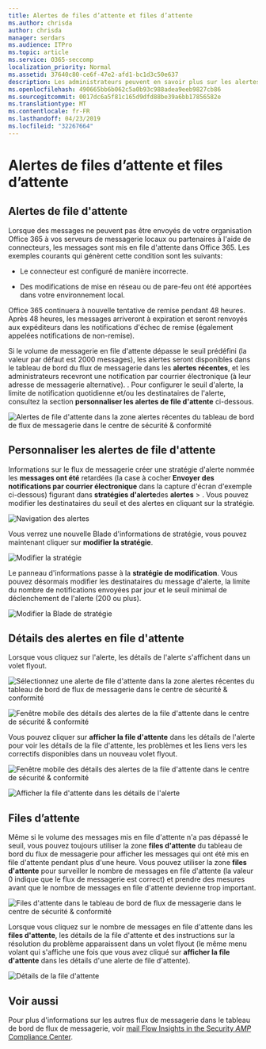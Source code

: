 ```yaml
---
title: Alertes de files d’attente et files d’attente
ms.author: chrisda
author: chrisda
manager: serdars
ms.audience: ITPro
ms.topic: article
ms.service: O365-seccomp
localization_priority: Normal
ms.assetid: 37640c80-ce6f-47e2-afd1-bc1d3c50e637
description: Les administrateurs peuvent en savoir plus sur les alertes de files d'attente et les files d'attente dans le tableau de bord de flux de messagerie dans le centre de sécurité & conformité.
ms.openlocfilehash: 490665bb6b062c5a0b93c988adea9eeb9827cb86
ms.sourcegitcommit: 0017dc6a5f81c165d9dfd88be39a6bb17856582e
ms.translationtype: MT
ms.contentlocale: fr-FR
ms.lasthandoff: 04/23/2019
ms.locfileid: "32267664"
---
```

# <a name="queue-alerts-and-queues"></a>Alertes de files d’attente et files d’attente

## <a name="queue-alerts"></a>Alertes de file d'attente

Lorsque des messages ne peuvent pas être envoyés de votre organisation Office 365 à vos serveurs de messagerie locaux ou partenaires à l'aide de connecteurs, les messages sont mis en file d'attente dans Office 365. Les exemples courants qui génèrent cette condition sont les suivants:

- Le connecteur est configuré de manière incorrecte.

- Des modifications de mise en réseau ou de pare-feu ont été apportées dans votre environnement local.

Office 365 continuera à nouvelle tentative de remise pendant 48 heures. Après 48 heures, les messages arriveront à expiration et seront renvoyés aux expéditeurs dans les notifications d'échec de remise (également appelées notifications de non-remise).

Si le volume de messagerie en file d'attente dépasse le seuil prédéfini (la valeur par défaut est 2000 messages), les alertes seront disponibles dans le tableau de bord du flux de messagerie dans les **alertes récentes**, et les administrateurs recevront une notification par courrier électronique (à leur adresse de messagerie alternative). . Pour configurer le seuil d'alerte, la limite de notification quotidienne et/ou les destinataires de l'alerte, consultez la section **personnaliser les alertes de file d'attente** ci-dessous.

![Alertes de file d'attente dans la zone alertes récentes du tableau de bord de flux de messagerie dans le centre de sécurité & conformité](media/5fc4a51c-6118-4270-960b-c6b176ef94ae.png)

## <a name="customize-queue-alerts"></a>Personnaliser les alertes de file d'attente

Informations sur le flux de messagerie créer une stratégie d'alerte nommée les **messages ont été** retardées (la case à cocher **Envoyer des notifications par courrier électronique** dans la capture d'écran d'exemple ci-dessous) figurant dans **stratégies d'alerte**des **alertes** \> . Vous pouvez modifier les destinataires du seuil et des alertes en cliquant sur la stratégie.

![Navigation des alertes](media/efb95976-9e0b-484e-a2fd-093c5bc7a40f.png)

Vous verrez une nouvelle Blade d'informations de stratégie, vous pouvez maintenant cliquer sur **modifier la stratégie**.

![Modifier la stratégie ](media/ed2aceae-3ee2-4849-a17e-87915987a7dd.png)

Le panneau d'informations passe à la **stratégie de modification**. Vous pouvez désormais modifier les destinataires du message d'alerte, la limite du nombre de notifications envoyées par jour et le seuil minimal de déclenchement de l'alerte (200 ou plus).

![Modifier la Blade de stratégie](media/c657cc74-7867-474c-b2c9-dc478449f990.png)

## <a name="queue-alert-details"></a>Détails des alertes en file d'attente

Lorsque vous cliquez sur l'alerte, les détails de l'alerte s'affichent dans un volet flyout.

![Sélectionnez une alerte de file d'attente dans la zone alertes récentes du tableau de bord de flux de messagerie dans le centre de sécurité & conformité](media/1f6b0e96-5b2c-41ef-9684-9d813b3fabe6.png)

![Fenêtre mobile des détails des alertes de la file d'attente dans le centre de sécurité & conformité](media/105c8fff-912f-4763-8806-2740ebdecd4b.png)

Vous pouvez cliquer sur **afficher la file d'attente** dans les détails de l'alerte pour voir les détails de la file d'attente, les problèmes et les liens vers les correctifs disponibles dans un nouveau volet flyout.

![Fenêtre mobile des détails des alertes de la file d'attente dans le centre de sécurité & conformité](media/8ff60955-55ef-4f32-a966-85e02cb608d1.png)

![Afficher la file d'attente dans les détails de l'alerte](media/4eb088fe-5dd9-4bf4-b959-c1bb2545c515.png)

## <a name="queues"></a>Files d’attente

Même si le volume des messages mis en file d'attente n'a pas dépassé le seuil, vous pouvez toujours utiliser la zone **files d'attente** du tableau de bord du flux de messagerie pour afficher les messages qui ont été mis en file d'attente pendant plus d'une heure. Vous pouvez utiliser la zone **files d'attente** pour surveiller le nombre de messages en file d'attente (la valeur 0 indique que le flux de messagerie est correct) et prendre des mesures avant que le nombre de messages en file d'attente devienne trop important.

![Files d'attente dans le tableau de bord de flux de messagerie dans le centre de sécurité & conformité](media/0ef6e2ef-dd22-4363-9d4a-b20a00babc9f.png)

Lorsque vous cliquez sur le nombre de messages en file d'attente dans les **files d'attente**, les détails de la file d'attente et des instructions sur la résolution du problème apparaissent dans un volet flyout (le même menu volant qui s'affiche une fois que vous avez cliqué sur **afficher la file d'attente** dans les détails d'une alerte de file d'attente).

![Détails de la file d'attente](media/4eb088fe-5dd9-4bf4-b959-c1bb2545c515.png)

## <a name="see-also"></a>Voir aussi

Pour plus d'informations sur les autres flux de messagerie dans le tableau de bord de flux de messagerie, voir [mail Flow Insights in the Security _AMP_ Compliance Center](mail-flow-insights.md).
